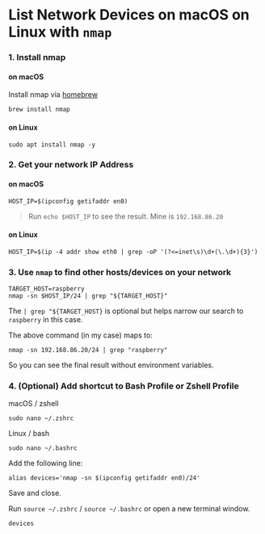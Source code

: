 # List Network Devices on macOS on Linux with `nmap`

### 1. Install nmap

#### on macOS
Install nmap via [homebrew](https://brew.sh)
```
brew install nmap
```

#### on Linux
```
sudo apt install nmap -y
```


### 2. Get your network IP Address

#### on macOS
```
HOST_IP=$(ipconfig getifaddr en0)
```
> Run `echo $HOST_IP` to see the result. Mine is `192.168.86.20`


#### on Linux
```
HOST_IP=$(ip -4 addr show eth0 | grep -oP '(?<=inet\s)\d+(\.\d+){3}')
```


### 3. Use `nmap` to find other hosts/devices on your network


```
TARGET_HOST=raspberry
nmap -sn $HOST_IP/24 | grep "${TARGET_HOST}"
```
The `| grep "${TARGET_HOST}` is optional but helps narrow our search to `raspberry` in this case.

The above command (in my case) maps to:
```
nmap -sn 192.168.86.20/24 | grep "raspberry"
```
So you can see the final result without environment variables.


### 4. (Optional) Add shortcut to Bash Profile or Zshell Profile

macOS / zshell
```
sudo nano ~/.zshrc
```

Linux / bash

```
sudo nano ~/.bashrc
```

Add the following line:
```
alias devices='nmap -sn $(ipconfig getifaddr en0)/24'
```

Save and close. 


Run `source ~/.zshrc` / `source ~/.bashrc` or open a new terminal window.

```
devices
```
